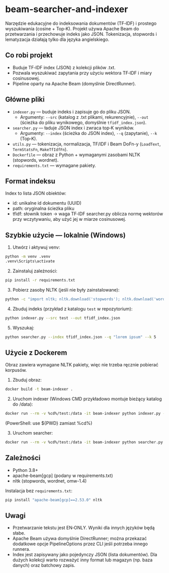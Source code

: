 # beam-searcher-and-indexer

Narzędzie edukacyjne do indeksowania dokumentów (TF‑IDF) i prostego wyszukiwania (cosine + Top‑K). Projekt używa Apache Beam do przetwarzania i przechowuje indeks jako JSON. Tokenizacja, stopwords i lematyzacja działają tylko dla języka angielskiego.

## Co robi projekt
- Buduje TF‑IDF index (JSON) z kolekcji plików .txt.
- Pozwala wyszukiwać zapytania przy użyciu wektora TF‑IDF i miary cosinusowej.
- Pipeline oparty na Apache Beam (domyślnie DirectRunner).

## Główne pliki
- `indexer.py` — buduje indeks i zapisuje go do pliku JSON.
  - Argumenty: `--src` (katalog z .txt plikami, rekurencyjnie), `--out` (ścieżka do pliku wynikowego, domyślnie `tfidf_index.json`).
- `searcher.py` — ładuje JSON index i zwraca top‑K wyników.
  - Argumenty: `--index` (ścieżka do JSON index), `--q` (zapytanie), `--k` (Top‑K).
- `utils.py` — tokenizacja, normalizacja, TF/IDF i Beam DoFn-y (`LoadText`, `TermStatsFn`, `MakeTfIdfFn`).
- `Dockerfile` — obraz z Python + wymaganymi zasobami NLTK (stopwords, wordnet).
- `requirements.txt` — wymagane pakiety.

## Format indeksu
Index to lista JSON obiektów:
- id: unikalne id dokumentu (UUID)
- path: oryginalna ścieżka pliku
- tfidf: słownik token → waga TF‑IDF
searcher.py oblicza normę wektorów przy wczytywaniu, aby użyć jej w miarze cosinusowej.

## Szybkie użycie — lokalnie (Windows)

1) Utwórz i aktywuj venv:
```bash
python -m venv .venv
.venv\Scripts\activate
```

2) Zainstaluj zależności:
```bash
pip install -r requirements.txt
```

3) Pobierz zasoby NLTK (jeśli nie były zainstalowane):
```bash
python -c "import nltk; nltk.download('stopwords'); nltk.download('wordnet'); nltk.download('omw-1.4')"
```

4) Zbuduj indeks (przykład z katalogu `test` w repozytorium):
```bash
python indexer.py --src test --out tfidf_index.json
```

5) Wyszukaj:
```bash
python searcher.py --index tfidf_index.json --q "lorem ipsum" --k 5
```

## Użycie z Dockerem

Obraz zawiera wymagane NLTK pakiety, więc nie trzeba ręcznie pobierać korpusów.

1) Zbuduj obraz:
```bash
docker build -t beam-indexer .
```

2) Uruchom indexer (Windows CMD przykładowo montuje bieżący katalog do /data):
```bash
docker run --rm -v %cd%/test:/data -it beam-indexer python indexer.py --src /data --out /data/tfidf_index.json
```
(PowerShell: use ${PWD} zamiast %cd%)

3) Uruchom searcher:
```bash
docker run --rm -v %cd%/test:/data -it beam-indexer python searcher.py --index /data/tfidf_index.json --q "lorem ipsum" --k 5
```

## Zależności
- Python 3.8+
- apache-beam[gcp] (podany w requirements.txt)
- nltk (stopwords, wordnet, omw-1.4)

Instalacja bez `requirements.txt`:
```bash
pip install "apache-beam[gcp]==2.53.0" nltk
```

## Uwagi
- Przetwarzanie tekstu jest EN‑ONLY. Wyniki dla innych języków będą słabe.
- Apache Beam używa domyślnie DirectRunner; można przekazać dodatkowe opcje PipelineOptions przez CLI jeśli potrzeba innego runnera.
- Index jest zapisywany jako pojedynczy JSON (lista dokumentów). Dla dużych kolekcji warto rozważyć inny format lub magazyn (np. baza danych) oraz batchowy zapis.
